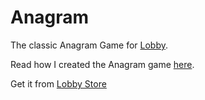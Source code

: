 # Anagram

The classic Anagram Game for [Lobby](//lobby.subinsb.com).

Read how I created the Anagram game [here](//subinsb.com/lobby-anagram).

Get it from [Lobby Store](//lobby.subinsb.com/apps/anagram)
